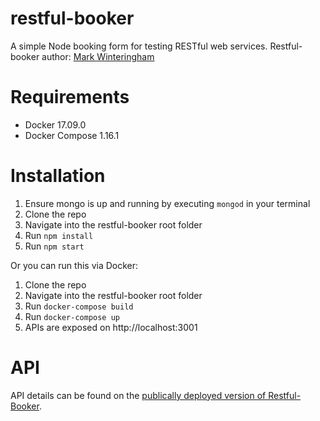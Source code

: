 # restful-booker
A simple Node booking form for testing RESTful web services.
Restful-booker author: [Mark Winteringham](https://twitter.com/2bittester)

# Requirements
- Docker 17.09.0
- Docker Compose 1.16.1

# Installation
1. Ensure mongo is up and running by executing ```mongod``` in your terminal
2. Clone the repo
3. Navigate into the restful-booker root folder
4. Run ```npm install```
5. Run ```npm start```
 
Or you can run this via Docker:
1. Clone the repo
2. Navigate into the restful-booker root folder
3. Run ```docker-compose build```
4. Run ```docker-compose up```
5. APIs are exposed on http://localhost:3001

# API
API details can be found on the [publically deployed version of Restful-Booker](https://restful-booker.herokuapp.com/).
